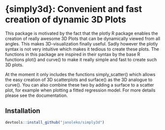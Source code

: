 
# {simply3d}: Convenient and fast creation of dynamic 3D Plots

This package is motivated by the fact that the plotly R package enables
the creation of really awesome 3D Plots that can be dynamically viewed
from all angles. This makes 3D-visualization finally useful. Sadly
however the plotly syntax is not very intuitive which makes it tedious
to create these plots. The functions in this package are inspired in
their syntax by the base R functions plot() and curve() to make it
really simple and fast to create such 3D plots.

At the moment it only includes the functions simply_scatter() which
allows the easy creation of 3D scatterplots and surface() as the 3D
analogue to curve(). You can also combine these two by adding a surface
to a scatter plot, for example when plotting a fitted regression model.
For more details please see the documentation.

## Installation

``` r
devtools::install_github("janoleko/simply3d")
```
